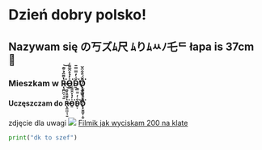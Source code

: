 # Dzień dobry polsko! 
## Nazywam się の丂ズﾑ尺 ﾑりﾑﾶﾉ乇ᄃ  łapa is 37cm :muscle:
### Mieszkam w R̶̨̯̪̪̩̘̱̔̌̄̑̉̌͊͘͝O̵͈̍̓̉̊̑̅͌̾͘D̴͍͎̆͗̓̿̿̄͘̕̕Ō̸̢̧̬̳̮͎͙̮̆́̎͋̑̌͘
#### Uczęszczam do R̶̨̯̪̪̩̘̱̔̌̄̑̉̌͊͘͝O̵͈̍̓̉̊̑̅͌̾͘D̴͍͎̆͗̓̿̿̄͘̕̕Ō̸̢̧̬̳̮͎͙̮̆́̎͋̑̌͘
zdjęcie dla uwagi
![](https://i.ibb.co/q7Nx3jr/received-597703322320304.jpg)
[Filmik jak wyciskam 200 na klate  ](https://www.youtube.com/watch?v=dQw4w9WgXcQ)


```python
print("dk to szef")
 ```
